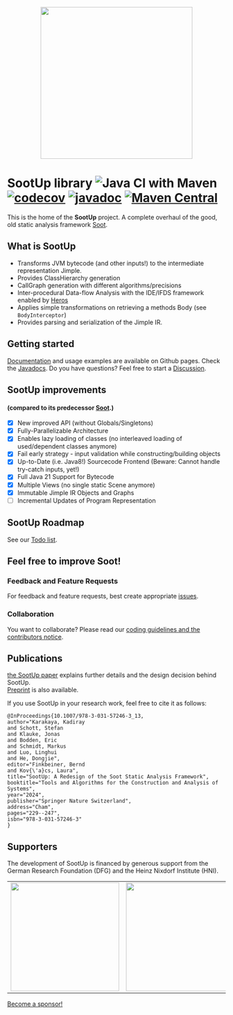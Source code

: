 <p align="center">
<img width="350px" src="https://github.com/soot-oss/SootUp/blob/develop/docs/SootUpLogo.svg">
</p> 

# SootUp library ![Java CI with Maven](https://github.com/soot-oss/SootUp/workflows/Java%20CI%20with%20Maven/badge.svg?branch=develop) [![codecov](https://codecov.io/gh/soot-oss/SootUp/branch/develop/graph/badge.svg?token=ELA7U7IAWD)](https://codecov.io/gh/soot-oss/SootUp) [![javadoc](https://javadoc.io/badge2/org.soot-oss/sootup.core/javadoc.svg)](https://javadoc.io/doc/org.soot-oss/sootup.core) [![Maven Central](https://maven-badges.herokuapp.com/maven-central/org.soot-oss/sootup.core/badge.svg)](https://central.sonatype.com/artifact/org.soot-oss/sootup)

This is the home of the **SootUp** project.
A complete overhaul of the good, old static analysis framework [Soot](https://github.com/soot-oss/soot).

## What is SootUp
- Transforms JVM bytecode (and other inputs!) to the intermediate representation Jimple.
- Provides ClassHierarchy generation
- CallGraph generation with different algorithms/precisions
- Inter-procedural Data-flow Analysis with the IDE/IFDS framework enabled by [Heros](https://github.com/Sable/heros)
- Applies simple transformations on retrieving a methods Body (see `BodyInterceptor`)
- Provides parsing and serialization of the Jimple IR.

## Getting started
[Documentation](https://soot-oss.github.io/SootUp/) and usage examples are available on Github pages.
Check the [Javadocs](https://soot-oss.github.io/SootUp/apidocs).
Do you have questions? Feel free to start a [Discussion](https://github.com/soot-oss/SootUp/discussions).


## SootUp improvements 
#### (compared to its predecessor [Soot](https://github.com/soot-oss/soot).)
- [x] New improved API (without Globals/Singletons)
- [x] Fully-Parallelizable Architecture
- [x] Enables lazy loading of classes (no interleaved loading of used/dependent classes anymore)
- [x] Fail early strategy - input validation while constructing/building objects
- [x] Up-to-Date (i.e. Java8!) Sourcecode Frontend (Beware: Cannot handle try-catch inputs, yet!)
- [x] Full Java 21 Support for Bytecode
- [x] Multiple Views (no single static Scene anymore)
- [x] Immutable Jimple IR Objects and Graphs
- [ ] Incremental Updates of Program Representation

## SootUp Roadmap
See our [Todo list](https://github.com/soot-oss/SootUp/wiki/TODOs).

## Feel free to improve Soot!

### Feedback and Feature Requests
For feedback and feature requests, best create appropriate [issues](../../issues).

### Collaboration
You want to collaborate? Please read our [coding guidelines and the contributors notice](../../wiki/contribution-to-SootUp).


## Publications
[the SootUp paper](https://doi.org/10.1007/978-3-031-57246-3_13) explains further details and the design decision behind SootUp.  
[Preprint](/docs/SootUp-paper.pdf) is also available.

If you use SootUp in your research work, feel free to cite it as follows:

```
@InProceedings{10.1007/978-3-031-57246-3_13,
author="Karakaya, Kadiray
and Schott, Stefan
and Klauke, Jonas
and Bodden, Eric
and Schmidt, Markus
and Luo, Linghui
and He, Dongjie",
editor="Finkbeiner, Bernd
and Kov{\'a}cs, Laura",
title="SootUp: A Redesign of the Soot Static Analysis Framework",
booktitle="Tools and Algorithms for the Construction and Analysis of Systems",
year="2024",
publisher="Springer Nature Switzerland",
address="Cham",
pages="229--247",
isbn="978-3-031-57246-3"
}
```

## Supporters
The development of SootUp is financed by generous support from the German Research Foundation (DFG) and
the Heinz Nixdorf Institute (HNI).

<table border="0">
<tr>
<td><img src="https://soot-oss.github.io/soot/images/dfg_logo_englisch_blau_en.jpg" width="250" > </td>
<td><img src="https://soot-oss.github.io/soot/images/Heinz_Nixdorf_Institut_Logo_CMYK.jpg" width="250" ></td>
</tr>
</table>

[Become a sponsor!](https://github.com/sponsors/soot-oss)
